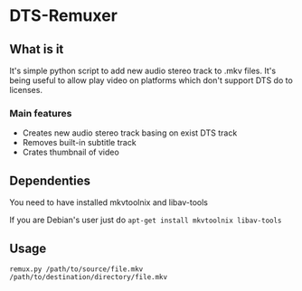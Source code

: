 # DTS-Remuxer

## What is it
It's simple python script to add new audio stereo track to .mkv files.
It's being useful to allow play video on platforms which don't support DTS do to licenses.

### Main features
* Creates new audio stereo track basing on exist DTS track
* Removes built-in subtitle track
* Crates thumbnail of video

## Dependenties
You need to have installed mkvtoolnix and libav-tools

If you are Debian's user just do `apt-get install mkvtoolnix libav-tools`

## Usage
`remux.py /path/to/source/file.mkv /path/to/destination/directory/file.mkv`
